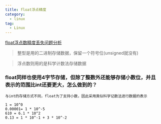 ```yaml
---
title: float浮点精度
category:
  - linux
tag:
  - Linux
---
```



[float浮点数精度丢失问题分析](https://zhuanlan.zhihu.com/p/375156201)

> 整型是用的二进制存储数据，保留一个符号位(unsigned就没有)

> 浮点数则用的是科学计数法存储数据

### float同样也使用4字节存储，但除了整数外还能够存储小数位，并且表示的范围比int还要更大，怎么做到的？

```
与int的存储方式不同，float为了支持小数，因此采用类似科学记数法进行数据的表示
```

```
1 = 10^0
0.00001= 1 * 10^-5
610 = 6.1 * 10^2
0.13 = 1 * 10^-1 + 3 * 10^-2
```



